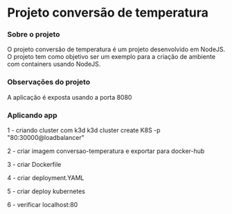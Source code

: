 # Projeto conversão de temperatura

### Sobre o projeto
O projeto conversão de temperatura é um projeto desenvolvido em NodeJS. O projeto tem como objetivo ser um exemplo para a criação de ambiente com containers usando NodeJS.

### Observações do projeto
A aplicação é exposta usando a porta 8080

### Aplicando app

1 - criando cluster com k3d
     k3d cluster create K8S -p "80:30000@loadbalancer"

2 - criar imagem conversao-temperatura e exportar para docker-hub

3 - criar Dockerfile

4 - criar deployment.YAML

5 - criar deploy kubernetes

6 - verificar localhost:80